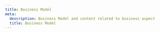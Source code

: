 ```yaml
---
title: Business Model
meta:
  description: Business Model and content related to business aspect
  title: Business Model
---
```


